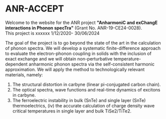 # ANR-ACCEPT
Welcome to the website for the ANR project **"AnharmoniC and exChangE interactions in Phonon specTra"** (Grant No. ANR-19-CE24-0028).  
This project is xxxxxx 1/12/2020- 30/06/2024


The goal of the project is to go beyond the state of the art in the calculation of phonon spectra. We will develop a systematic finite-difference approach to evaluate the electron-phonon coupling in solids with the inclusion of exact exchange and we will obtain non-perturbative temperature-dependent anharmonic phonon spectra via the self-consistent harmonic approximation. We will apply the method to technologically relevant materials, namely: 

1. The structural distortion in carbyne (linear pi-conjugated carbon chain).
2. The optical spectra, wave functions and real-time dynamics of excitons in carbyne.
3. The ferroelectric instability in bulk (SnTe) and single layer (SnTe) thermoelectrics, (iv) the accurate calculation of charge density wave critical temperatures in single layer and bulk TiSe2/TiTe2. 

